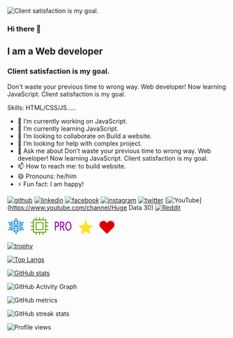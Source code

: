 ![Client satisfaction is my goal.](https://media.licdn.com/dms/image/D5616AQHB7jWkRluDoQ/profile-displaybackgroundimage-shrink_350_1400/0/1678638951692?e=1697673600&v=beta&t=Z7oyzYM_umy1R5VfPWSnbMpzLQlFoqrtzMhLtVQFJJc)

### Hi there 👋
## I am a Web developer
### Client satisfaction is my goal.


Don't waste your previous time to wrong way. Web developer! Now learning JavaScript. Client satisfaction is my goal.

Skills: HTML/CSS/JS.....

- 🔭 I’m currently working on JavaScript. 
- 🌱 I’m currently learning JavaScript. 
- 👯 I’m looking to collaborate on Build a website. 
- 🤔 I’m looking for help with complex project. 
- 💬 Ask me about Don’t waste your previous time to wrong way. Web developer! Now learning JavaScript. Client satisfaction is my goal. 
- 📫 How to reach me: to build website. 
- 😄 Pronouns: he/him 
- ⚡ Fun fact: I am happy! 


[<img src='https://cdn.jsdelivr.net/npm/simple-icons@3.0.1/icons/github.svg' alt='github' height='40'>](https://github.com/myfuturetarget)  [<img src='https://cdn.jsdelivr.net/npm/simple-icons@3.0.1/icons/linkedin.svg' alt='linkedin' height='40'>](https://www.linkedin.com/in/dmhejbulrahman/)  [<img src='https://cdn.jsdelivr.net/npm/simple-icons@3.0.1/icons/facebook.svg' alt='facebook' height='40'>](https://www.facebook.com/dmhejbulrahman)  [<img src='https://cdn.jsdelivr.net/npm/simple-icons@3.0.1/icons/instagram.svg' alt='instagram' height='40'>](https://www.instagram.com/dmhejbulrahman/)  [<img src='https://cdn.jsdelivr.net/npm/simple-icons@3.0.1/icons/twitter.svg' alt='twitter' height='40'>](https://twitter.com/dmhejbulrahman)  [<img src='https://cdn.jsdelivr.net/npm/simple-icons@3.0.1/icons/youtube.svg' alt='YouTube' height='40'>](https://www.youtube.com/channel/Huge Data 30)  [<img src='https://cdn.jsdelivr.net/npm/simple-icons@3.0.1/icons/reddit.svg' alt='Reddit' height='40'>](https://www.reddit.com/user/dmhejbulrahman)  

<a href='https://archiveprogram.github.com/'><img src='https://raw.githubusercontent.com/acervenky/animated-github-badges/master/assets/acbadge.gif' width='40' height='40'></a> <a href='https://docs.github.com/en/developers'><img src='https://raw.githubusercontent.com/acervenky/animated-github-badges/master/assets/devbadge.gif' width='40' height='40'></a> <a href='https://github.com/pricing'><img src='https://raw.githubusercontent.com/acervenky/animated-github-badges/master/assets/pro.gif' width='40' height='40'></a> <a href='https://stars.github.com/'><img src='https://raw.githubusercontent.com/acervenky/animated-github-badges/master/assets/starbadge.gif' width='35' height='35'></a> <a href='https://docs.github.com/en/github/supporting-the-open-source-community-with-github-sponsors'><img src='https://raw.githubusercontent.com/acervenky/animated-github-badges/master/assets/sponsorbadge.gif' width='35' height='35'></a> 

[![trophy](https://github-profile-trophy.vercel.app/?username=myfuturetarget)](https://github.com/ryo-ma/github-profile-trophy)

[![Top Langs](https://github-readme-stats.vercel.app/api/top-langs/?username=myfuturetarget)](https://github.com/anuraghazra/github-readme-stats)

[![GitHub stats](https://github-readme-stats.vercel.app/api?username=myfuturetarget&show_icons=true&count_private=true)](https://github.com/myfuturetarget)  

![GitHub Activity Graph](https://activity-graph.herokuapp.com/graph?username=myfuturetarget)  

![GitHub metrics](https://metrics.lecoq.io/myfuturetarget)  

![GitHub streak stats](https://streak-stats.demolab.com/?user=myfuturetarget)  

![Profile views](https://gpvc.arturio.dev/myfuturetarget)  
